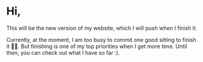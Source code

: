 # Hi, 
This will be the new version of my website, which I will push when I finish it.

Currently, at the moment, I am too busy to commit one good sitting to finish it 🥲🫠. But finishing is one of my top priorities when I get more time. 
Until then, you can check out what I have so far :).
